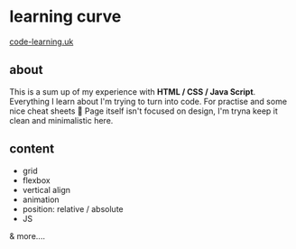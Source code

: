 # learning curve

[code-learning.uk](http://www.code-learning.uk)

## about

This is a sum up of my experience with **HTML / CSS / Java Script**. Everything I learn about I'm trying to turn into code. For practise and some nice cheat sheets 🤘 
Page itself isn't focused on design, I'm tryna keep it clean and minimalistic here. 


## content

* grid
* flexbox
* vertical align
* animation
* position: relative / absolute
* JS 


& more....





